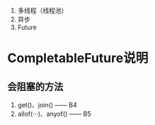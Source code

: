 1. 多线程（线程池）
2. 异步
3. Future

# CompletableFuture说明
## 会阻塞的方法
1. get()、join() —— B4
2. allof(···)、anyof() —— B5